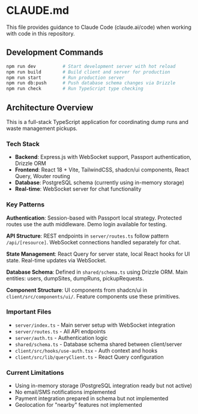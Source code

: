 # CLAUDE.md

This file provides guidance to Claude Code (claude.ai/code) when working with code in this repository.

## Development Commands

```bash
npm run dev          # Start development server with hot reload
npm run build        # Build client and server for production
npm run start        # Run production server
npm run db:push      # Push database schema changes via Drizzle
npm run check        # Run TypeScript type checking
```

## Architecture Overview

This is a full-stack TypeScript application for coordinating dump runs and waste management pickups.

### Tech Stack
- **Backend**: Express.js with WebSocket support, Passport authentication, Drizzle ORM
- **Frontend**: React 18 + Vite, TailwindCSS, shadcn/ui components, React Query, Wouter routing
- **Database**: PostgreSQL schema (currently using in-memory storage)
- **Real-time**: WebSocket server for chat functionality

### Key Patterns

**Authentication**: Session-based with Passport local strategy. Protected routes use the auth middleware. Demo login available for testing.

**API Structure**: REST endpoints in `server/routes.ts` follow pattern `/api/[resource]`. WebSocket connections handled separately for chat.

**State Management**: React Query for server state, local React hooks for UI state. Real-time updates via WebSocket.

**Database Schema**: Defined in `shared/schema.ts` using Drizzle ORM. Main entities: users, dumpSites, dumpRuns, pickupRequests.

**Component Structure**: UI components from shadcn/ui in `client/src/components/ui/`. Feature components use these primitives.

### Important Files
- `server/index.ts` - Main server setup with WebSocket integration
- `server/routes.ts` - All API endpoints
- `server/auth.ts` - Authentication logic
- `shared/schema.ts` - Database schema shared between client/server
- `client/src/hooks/use-auth.tsx` - Auth context and hooks
- `client/src/lib/queryClient.ts` - React Query configuration

### Current Limitations
- Using in-memory storage (PostgreSQL integration ready but not active)
- No email/SMS notifications implemented
- Payment integration prepared in schema but not implemented
- Geolocation for "nearby" features not implemented